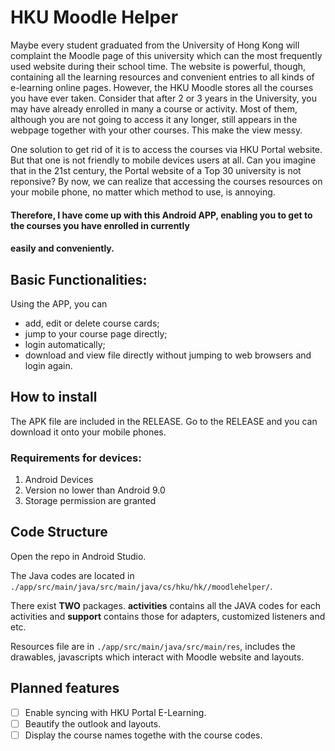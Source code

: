 # HKU Moodle Helper

Maybe every student graduated from the University of Hong Kong will complaint the Moodle page of this university
which can the most frequently used website during their school time. The website is powerful, though, containing 
all the learning resources and convenient entries to all kinds of e-learning online pages. However, the HKU Moodle
stores all the courses you have ever taken. Consider that after 2 or 3 years in the University, you may have already
enrolled in many a course or activity. Most of them, although you are not going to access it any longer, still appears
in the webpage together with your other courses. This make the view messy. 

One solution to get rid of it is to access the courses via HKU Portal website. But that one is not friendly to
mobile devices users at all. Can you imagine that in the 21st century, the Portal website of a Top 30 university
is not reponsive? By now, we can realize that accessing the courses resources on your mobile phone, no matter which
method to use, is annoying. 

#### Therefore, I have come up with this Android APP, enabling you to get to the courses you have enrolled in currently
#### easily and conveniently. 

## Basic Functionalities: 

Using the APP, you can 
 * add, edit or delete course cards;
 * jump to your course page directly; 
 * login automatically; 
 * download and view file directly without jumping to web browsers and login again.
 
## How to install

The APK file are included in the RELEASE. Go to the RELEASE and you can download it onto your mobile phones. 

### Requirements for devices: 
1. Android Devices
1. Version no lower than Android 9.0
1. Storage permission are granted
 
## Code Structure

Open the repo in Android Studio. 

The Java codes are located in `./app/src/main/java/src/main/java/cs/hku/hk//moodlehelper/`. 

There exist **TWO** packages. **activities**  contains all the JAVA codes for each activities and 
**support** contains those for adapters, customized listeners and etc. 

Resources file are in `./app/src/main/java/src/main/res`, includes the drawables, javascripts which
interact with Moodle website and layouts. 

## Planned features
- [ ] Enable syncing with HKU Portal E-Learning. 
- [ ] Beautify the outlook and layouts. 
- [ ] Display the course names togethe with the course codes. 
